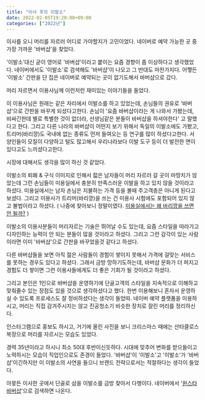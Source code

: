 ```yaml
---
title: "이사 후의 이발소"
date: 2022-02-05T19:20:08+09:00
categories: ["2022년"]
---
```


이사를 오니 머리를 자르러 어디로 가야할지가 고민이었다. 네이버로 예약 가능한 곳 중 가장 가까운 '바버샵'을 찾았다.

'이발소'대신 굳이 영어로 '바버샵'이라고 붙이는 요즘 경향이 좀 이상하다고 생각했었다.
네이버에서도 '이발소'로 검색해도 '바버샵'이 나오고 그 반대도 마찬가지다.
어쨓든 '이발소' 간판을 단 집은 네이버로 예약되는 곳이 없기도해서 바버샵으로 갔다.

머리 자르면서 이용사님께 이런저런 재미있는 이야기들을 들었다.

이 이용사님은 원래는 같은 자리에서 이발소를 하고 있었는데, 손님들의 권유로 '바버샵'으로 간판을 바꾸게 되셨다고한다.
손님이 '요즘 바버샵이라는 게 나와서 가봤는데, 비싸긴한데 별로 특별한 것이 없더라, 선생님같은 분들이 바버샵을 하셔야한다' 고 말했다고 한다.
그리고 다른 나라의 바버샵이 어떤지 보기 위해서  독일의 이발소에도 가봤고, 트리머(바리깡)도 국내에 없는 종류도 먼저 들여오는 등 연구를 많이 하셨다고한다.
서양인들이 모질이 다양하고 털도 많고해서 우리나라보다 이발 도구 등이 더 발전한 면이 있다고도 느끼셨다고한다.

시장에 대해서도 생각을 많이 하신 것 같았다.

이발소의 퇴폐 & 구식 이미지로 인해서 젋은 남자들이 머리 자르러 갈 곳이 마땅치가 않았는데 그런 손님들이 미용실에서 충분히 만족스러운 이발을 하고 있지 않을 것이라고 하셨다.
미용실에서는 남자 손님은 지불하는 가격 등을 볼때 주고객층은 아니게 된다고 보셨다.
그리고 미용사가 트리머(바리깡)을 쓰는 건 미용사 시험에도 포함되어 있지 않고 불법이라고 하셨다.
( 나중에 찾아보니 정말이였다. [미용실에서는 왜 바리깡을 쓰면 안 될까?](https://ssully.joins.com/View/948) )

이발소의 이용사분들이 머리자르는 기술은 뛰어날 수도 있는데, 요즘 스타일을 따라가고 디자인하는 능력이 안 되는 분들이 많을 것이라고 하셨다.
그리고 그런 감각이 있는 사람이라면 이미 '바버샵'으로 간판을 바꾸었을것 같다고 하셨다.

다른 바버샵들을 보면 아직 젊은 사람들이 경험이 쌓이지 못해서 가격에 걸맞는 서비스를 못하는 경우도 있다고 하셨다.
그래서 금방 망하기도하는데, 바버샵 문화가 더 퍼지고 경험도 더 쌓이면 그런 이용사들에게도 더 좋은 기회가 될 것이라고 하셨다.

그리고 본인은 1인으로 바버샵을 운영하기에 단골고객의 스타일을 지속적으로 이해하고 맞춰줄수 있는 장점도 있을 것으로 생각하셨다고 했다.
한번 이용해보니 혼자서 운영하실 수 있도록 프로세스도 잘 정비하셨다는 생각이 들었따.
네이버 예약 플랫폼을 이용하시고, 머리는 직접 감겨주시지는 않고 진공청소기 비슷한 장치로 잘린 머리를 정리하신다.

인스타그램으로 홍보도 하시고, 거기에 올린 사진을 보니 크리스마스 때에는 산타클로스 복장으로 머리를 자르시는 모습도 있었다.

경력 35년이라고 하시니 최소 50대 후반이신듯하다.
시대에 맞추어 변화를 받으들이고 노력하시는 모습이 직업인으로도 존경이 들었다.
'바버샵'이 '이발소'고 '이발소'가 '바버샵'이긴하지만 이 이발소의 사연을 들으니 브랜드 전략으로서는 적절하다는 생각이 들었다.

아뭏든 이사한 곳에서 단골로 삼을 이발소를 금방 찾아서 다행이다.
네이버에서 '[원스타 바버샵](http://naver.me/FlJ23nrc)'으로 검색하면 나온다.
